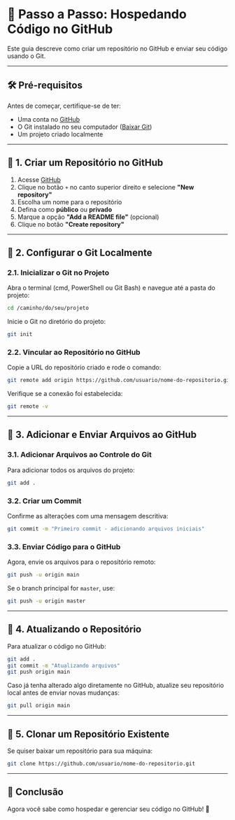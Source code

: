 # 📌 Passo a Passo: Hospedando Código no GitHub

Este guia descreve como criar um repositório no GitHub e enviar seu código usando o Git.

---

## 🛠️ **Pré-requisitos**
Antes de começar, certifique-se de ter:
- Uma conta no [GitHub](https://github.com/)
- O Git instalado no seu computador ([Baixar Git](https://git-scm.com/))
- Um projeto criado localmente

---

## 📌 **1. Criar um Repositório no GitHub**
1. Acesse [GitHub](https://github.com/)
2. Clique no botão `+` no canto superior direito e selecione **"New repository"**
3. Escolha um nome para o repositório
4. Defina como **público** ou **privado**
5. Marque a opção **"Add a README file"** (opcional)
6. Clique no botão **"Create repository"**

---

## 📌 **2. Configurar o Git Localmente**
### **2.1. Inicializar o Git no Projeto**
Abra o terminal (cmd, PowerShell ou Git Bash) e navegue até a pasta do projeto:

```sh
cd /caminho/do/seu/projeto
```

Inicie o Git no diretório do projeto:

```sh
git init
```

### **2.2. Vincular ao Repositório no GitHub**
Copie a URL do repositório criado e rode o comando:

```sh
git remote add origin https://github.com/usuario/nome-do-repositorio.git
```

Verifique se a conexão foi estabelecida:

```sh
git remote -v
```

---

## 📌 **3. Adicionar e Enviar Arquivos ao GitHub**
### **3.1. Adicionar Arquivos ao Controle do Git**
Para adicionar todos os arquivos do projeto:

```sh
git add .
```

### **3.2. Criar um Commit**
Confirme as alterações com uma mensagem descritiva:

```sh
git commit -m "Primeiro commit - adicionando arquivos iniciais"
```

### **3.3. Enviar Código para o GitHub**
Agora, envie os arquivos para o repositório remoto:

```sh
git push -u origin main
```

Se o branch principal for `master`, use:

```sh
git push -u origin master
```

---

## 📌 **4. Atualizando o Repositório**
Para atualizar o código no GitHub:

```sh
git add .
git commit -m "Atualizando arquivos"
git push origin main
```

Caso já tenha alterado algo diretamente no GitHub, atualize seu repositório local antes de enviar novas mudanças:

```sh
git pull origin main
```

---

## 📌 **5. Clonar um Repositório Existente**
Se quiser baixar um repositório para sua máquina:

```sh
git clone https://github.com/usuario/nome-do-repositorio.git
```

---

## 🎉 **Conclusão**
Agora você sabe como hospedar e gerenciar seu código no GitHub! 🚀

